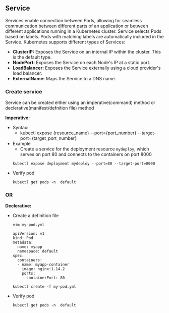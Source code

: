 ## Service
Services enable connection between Pods, allowing for seamless communication between different parts of an application or between different applications running in a Kubernetes cluster. Service selects Pods based on labels. Pods with matching labels are automatically included in the Service. Kubernetes supports different types of Services:
- **ClusterIP:** Exposes the Service on an internal IP within the cluster. This is the default type.
- **NodePort:** Exposes the Service on each Node's IP at a static port.
- **LoadBalancer:** Exposes the Service externally using a cloud provider's load balancer.
- **ExternalName:** Maps the Service to a DNS name.
### Create service
Service can be created either using an imperative(command) method or declerative(manifest/defnition file) method

**Imperative:**
- Syntax:
  - kubectl expose {resource_name} --port={port_number} --target-port={target_port_number}
- Example
  - Create a service for the deployment resource `mydeploy`, which serves on port 80 and connects to the containers on port 8000
  ```
  kubectl expose deployment mydeploy --port=80 --target-port=8000
  ```
- Verify pod
  ```
  kubectl get pods -n  default
  ```
### OR
**Declerative:**
- Create a definition file
  ```
  vim my-pod.yml
  ```
  ```
  apiVersion: v1
  kind: Pod
  metadata:
    name: myapp
    namespace: default
  spec:
    containers:
    - name: myapp-container
      image: nginx:1.14.2
      ports:
      - containerPort: 80
  ```
  ```
  kubectl create -f my-pod.yml
- Verify pod
  ```
  kubectl get pods -n  default
  ```
